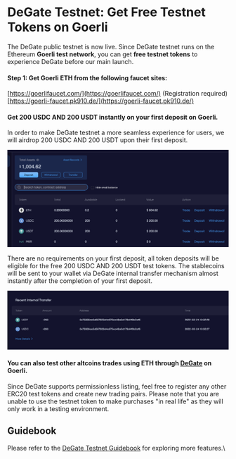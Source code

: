 # DeGate Testnet: Get Free Testnet Tokens on Goerli

The DeGate public testnet is now live. Since DeGate testnet runs on the Ethereum **Goerli test network**, you can get **free testnet tokens** to experience DeGate before our main launch.&#x20;

#### Step 1: Get Goerli ETH from the following faucet sites:&#x20;

[https://goerlifaucet.com/](https://goerlifaucet.com/) (Registration required)\
[https://goerli-faucet.pk910.de/](https://goerli-faucet.pk910.de/)

#### Get 200 USDC AND 200 USDT instantly on your first deposit on **Goerli**.

In order to make DeGate testnet a more seamless experience for users, we will airdrop 200 USDC AND 200 USDT upon their first deposit.&#x20;

![Receive 200 USDC AND 200 USDT test tokens instantly (Rinkeby) ](<../.gitbook/assets/image (22).png>)

There are no requirements on your first deposit, all token deposits will be eligible for the free 200 USDC AND 200 USDT test tokens. The stablecoins will be sent to your wallet via DeGate internal transfer mechanism almost instantly after the completion of your first deposit.&#x20;

![Internal transfer of 200 USDC AND 200 USDT (Rinkeby)](<../.gitbook/assets/image (21).png>)

#### You can also test other altcoins trades using ETH through [DeGate](https://testnet.degate.com) on Goerli.

Since DeGate supports permissionless listing, feel free to register any other ERC20 test tokens and create new trading pairs. Please note that you are unable to use the testnet token to make purchases "in real life" as they will only work in a testing environment.

## Guidebook

Please refer to the [DeGate Testnet Guidebook](degate-testnet-guidebook.md) for exploring more features.\
